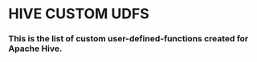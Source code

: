 # HIVE CUSTOM UDFS
### This is the list of custom user-defined-functions created for Apache Hive.


